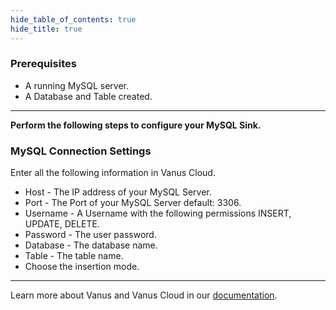 ```yaml
--- 
hide_table_of_contents: true
hide_title: true
---
```


### Prerequisites

- A running MySQL server.
- A Database and Table created.

---

**Perform the following steps to configure your MySQL Sink.**

### MySQL Connection Settings

Enter all the following information in Vanus Cloud.
- Host - The IP address of your MySQL Server.
- Port - The Port of your MySQL Server default: 3306.
- Username - A Username with the following permissions INSERT, UPDATE, DELETE.
- Password - The user password.
- Database - The database name.
- Table - The table name.
- Choose the insertion mode.

---

Learn more about Vanus and Vanus Cloud in our [documentation](https://docs.vanus.ai).

